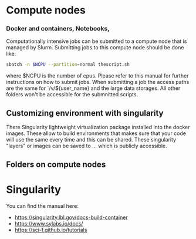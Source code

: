 Compute nodes
==========

### Docker and containers, Notebooks,

Computationally intensive jobs can be submitted to a compute node that is managed by Slurm. Submitting jobs to this compute node should be done like:

``` bash
sbatch -n $NCPU --partition=normal thescript.sh
```

where $NCPU is the number of cpus.
Please refer to this manual for further instructions on how to submit jobs.
When submitting a job the access paths are the same for `/v/${user_name} and the large data storages. All other folders won't be accessible for the submnitted scripts.

## Customizing environment with singularity
There Singularity lightweight virtualization package installed into the docker images. These allow to build environments that makes sure that your code will use the same every time and this can be shared.
These singularity "layers" or images can be saved to ... which is publicly accessible.

## Folders on compute nodes

# Singularity 
You can find the manual here:
* https://singularity.lbl.gov/docs-build-container
* https://www.sylabs.io/docs/
* https://sci-f.github.io/tutorials
